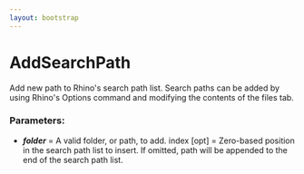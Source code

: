 ```yaml
---
layout: bootstrap
---
```


# AddSearchPath

Add new path to Rhino's search path list. Search paths can be added by
        using Rhino's Options command and modifying the contents of the files tab.
        

### Parameters:

- ***folder*** = A valid folder, or path, to add.
index [opt] = Zero-based position in the search path list to insert.
              If omitted, path will be appended to the end of the
              search path list.
        


